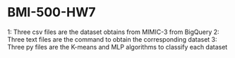 # BMI-500-HW7

1: Three csv files are the dataset obtains from MIMIC-3 from BigQuery
2: Three text files are the command to obtain the corresponding dataset
3: Three py files are the K-means and MLP algorithms to classify each dataset
